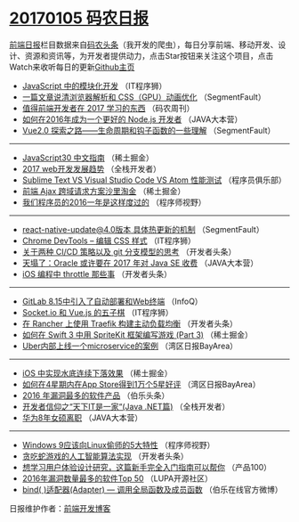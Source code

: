 # [20170105 码农日报](https://github.com/kujian/frontendDaily/blob/master/2017/01/05.md)

[前端日报](http://caibaojian.com/c/news)栏目数据来自[码农头条](http://hao.caibaojian.com/)（我开发的爬虫），每日分享前端、移动开发、设计、资源和资讯等，为开发者提供动力，点击Star按钮来关注这个项目，点击Watch来收听每日的更新[Github主页](https://github.com/kujian/frontendDaily)
* [JavaScript 中的模块化开发](http://hao.caibaojian.com/20680.html) （IT程序狮）
* [一篇文章说清浏览器解析和 CSS（GPU）动画优化](http://hao.caibaojian.com/20672.html) （SegmentFault）
* [值得前端开发者在 2017 学习的东西](http://hao.caibaojian.com/20663.html) （码农周刊）
* [如何在2016年成为一个更好的 Node.js 开发者](http://hao.caibaojian.com/20648.html) （JAVA大本营）
* [Vue2.0 探索之路——生命周期和钩子函数的一些理解](http://hao.caibaojian.com/20669.html) （SegmentFault）

***
* [JavaScript30 中文指南](http://hao.caibaojian.com/20689.html) （稀土掘金）
* [2017 web开发发展趋势](http://hao.caibaojian.com/20727.html) （全栈开发者）
* [Sublime Text VS Visual Studio Code VS Atom 性能测试](http://hao.caibaojian.com/20652.html) （程序员俱乐部）
* [前端 Ajax 跨域请求方案沙里淘金](http://hao.caibaojian.com/20692.html) （稀土掘金）
* [我们程序员的2016一年是这样度过的](http://hao.caibaojian.com/20676.html) （程序师视野）

***
* [react-native-update@4.0版本 具体热更新的机制](http://hao.caibaojian.com/20780.html) （SegmentFault）
* [Chrome DevTools – 编辑 CSS 样式](http://hao.caibaojian.com/20681.html) （IT程序狮）
* [关于两种 CI/CD 策略以及 git 分支模型的思考](http://hao.caibaojian.com/20655.html) （开发者头条）
* [天塌了：Oracle 或许要在 2017 年对 Java SE 收费](http://hao.caibaojian.com/20650.html) （JAVA大本营）
* [iOS 编程中 throttle 那些事](http://hao.caibaojian.com/20657.html) （开发者头条）

***
* [GitLab 8.15中引入了自动部署和Web终端](http://hao.caibaojian.com/20622.html) （InfoQ）
* [Socket.io 和 Vue.js 的五子棋](http://hao.caibaojian.com/20682.html) （IT程序狮）
* [在 Rancher 上使用 Traefik 构建主动负载均衡](http://hao.caibaojian.com/20656.html) （开发者头条）
* [如何在 Swift 3 中用 SpriteKit 框架编写游戏 (Part 3)](http://hao.caibaojian.com/20690.html) （稀土掘金）
* [Uber内部上线一个microservice的案例](http://hao.caibaojian.com/20632.html) （湾区日报BayArea）

***
* [iOS 中实现水底连续下落效果](http://hao.caibaojian.com/20691.html) （稀土掘金）
* [如何在4星期内在App Store得到1万个5星好评](http://hao.caibaojian.com/20633.html) （湾区日报BayArea）
* [2016 年漏洞最多的软件产品](http://hao.caibaojian.com/20667.html) （伯乐头条）
* [开发者信仰之“天下IT是一家“(Java .NET篇)](http://hao.caibaojian.com/20726.html) （全栈开发者）
* [华为8年女硕离职](http://hao.caibaojian.com/20647.html) （JAVA大本营）

***
* [Windows 9应该向Linux偷师的5大特性](http://hao.caibaojian.com/20677.html) （程序师视野）
* [贪吃蛇游戏的人工智能算法实现](http://hao.caibaojian.com/20658.html) （开发者头条）
* [想学习用户体验设计研究，这篇新手完全入门指南可以帮你](http://hao.caibaojian.com/20668.html) （产品100）
* [2016年漏洞数量最多的软件Top 50](http://hao.caibaojian.com/20752.html) （LUPA开源社区）
* [bind( )适配器(Adapter) &#8212; 调用全局函数及成员函数](http://hao.caibaojian.com/20693.html) （伯乐在线官方微博）

日报维护作者：[前端开发博客](http://caibaojian.com/) 